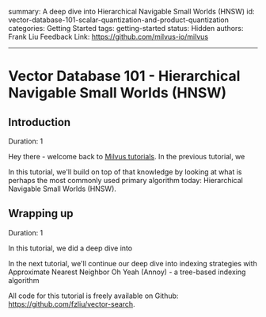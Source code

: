 summary: A deep dive into Hierarchical Navigable Small Worlds (HNSW)
id: vector-database-101-scalar-quantization-and-product-quantization
categories: Getting Started
tags: getting-started
status: Hidden
authors: Frank Liu
Feedback Link: https://github.com/milvus-io/milvus

---

# Vector Database 101 - Hierarchical Navigable Small Worlds (HNSW)

## Introduction
Duration: 1

Hey there - welcome back to [Milvus tutorials](https://codelabs.milvus.io/). In the previous tutorial, we 

In this tutorial, we'll build on top of that knowledge by looking at what is perhaps the most commonly used primary algorithm today: Hierarchical Navigable Small Worlds (HNSW).

## Wrapping up
Duration: 1

In this tutorial, we did a deep dive into 

In the next tutorial, we'll continue our deep dive into indexing strategies with Approximate Nearest Neighbor Oh Yeah (Annoy) - a tree-based indexing algorithm 

All code for this tutorial is freely available on Github: https://github.com/fzliu/vector-search.
